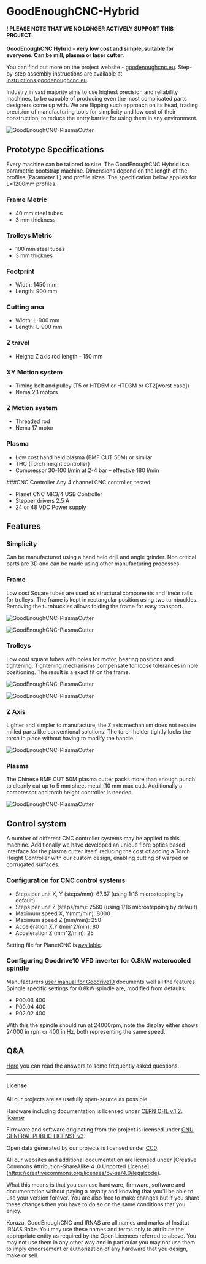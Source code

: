 # GoodEnoughCNC-Hybrid

#### ! PLEASE NOTE THAT WE NO LONGER ACTIVELY SUPPORT THIS PROJECT. 

**GoodEnoughCNC Hybrid - very low cost and simple, suitable for everyone. Can be mill, plasma or laser cutter.**

You can find out more on the project website - [goodenoughcnc.eu](http://goodenoughcnc.eu/). Step-by-step assembly instructions are available at [instructions.goodenoughcnc.eu](http://instructions.goodenoughcnc.eu/).

Industry in vast majority aims to use highest precision and reliability machines, to be capable of producing even the most complicated parts designers come up with. We are flipping such approach on its head, trading precision of manufacturing tools for simplicity and low cost of their construction, to reduce the entry barrier for using them in any environment. 

![GoodEnoughCNC-PlasmaCutter](https://raw.github.com/IRNAS/GoodEnoughCNC-PlasmaCutter/master/Images/plasma.jpg)

## Prototype Specifications
Every machine can be tailored to size.
The GoodEnoughCNC Hybrid is a parametric bootstrap machine. Dimensions depend on the length of the profiles (Parameter L) and profile sizes. The specification below applies for L=1200mm profiles. 


### Frame Metric
 * 40 mm steel tubes
 * 3 mm thickness
 

### Trolleys Metric
 * 100 mm steel tubes
 * 3 mm thicknes


### Footprint
 * Width: 1450 mm 
 * Length: 900 mm

### Cutting area
 * Width: L-900 mm
 * Length: L-900 mm

### Z travel
 * Height: Z axis rod length - 150 mm

### XY Motion system
 * Timing belt and pulley (T5 or HTD5M or HTD3M or GT2[worst case])
 * Nema 23 motors

### Z Motion system
 * Threaded rod
 * Nema 17 motor

### Plasma
 * Low cost hand held plasma (BMF CUT 50M) or similar
 * THC (Torch height controller)
 * Compressor 30-100 l/min at 2-4 bar – effective 180 l/min

###CNC Controller
Any 4 channel CNC controller, tested:
 * Planet CNC MK3/4 USB Controller
 * Stepper drivers 2.5 A
 * 24 or 48 VDC Power supply





## Features

### Simplicity
Can be manufactured using a hand held drill and angle grinder. Non critical parts are 3D and can be made using other manufacturing processes

### Frame
Low cost Square tubes are used as structural components and linear rails for trolleys. The frame is kept in rectangular position using two turnbuckles. Removing the turnbuckles allows folding the frame for easy transport. 

![GoodEnoughCNC-PlasmaCutter](https://raw.github.com/IRNAS/GoodEnoughCNC-PlasmaCutter/master/Images/Frame_Top_View.jpg)

![GoodEnoughCNC-PlasmaCutter](https://raw.github.com/IRNAS/GoodEnoughCNC-PlasmaCutter/master/Images/Turnbuckles.jpg)

### Trolleys
Low cost square tubes with holes for motor, bearing positions and tightening. Tightening mechanisms compensate for loose tolerances in hole positioning. The result is a exact fit on the frame.

![GoodEnoughCNC-PlasmaCutter](https://raw.github.com/IRNAS/GoodEnoughCNC-PlasmaCutter/master/Images/Trolley.jpg)

![GoodEnoughCNC-PlasmaCutter](https://raw.github.com/IRNAS/GoodEnoughCNC-PlasmaCutter/master/Images/Trolley_inside.jpg)

### Z Axis
Lighter and simpler to manufacture, the Z axis mechanism does not require milled parts like conventional solutions. The torch holder tightly locks the torch in place without having to modify the handle.

![GoodEnoughCNC-PlasmaCutter](https://raw.github.com/IRNAS/GoodEnoughCNC-PlasmaCutter/master/Images/z-axis.jpg)

### Plasma
The Chinese BMF CUT 50M plasma cutter packs more than enough punch to cleanly cut up to 5 mm sheet metal (10 mm max cut). Additionally a compressor and torch height controller is needed.

![GoodEnoughCNC-PlasmaCutter](https://raw.github.com/IRNAS/GoodEnoughCNC-PlasmaCutter/master/Images/Plasma_and_Height_controller.jpg)

## Control system
A number of different CNC controller systems may be applied to this machine. Additionally we have developed an unique fibre optics based interface for the plasma cutter itself, reducing the cost of adding a Torch Height Controller with our custom design, enabling cutting of warped or corrugated surfaces.

### Configuration for CNC control systems
 * Steps per unit X, Y (steps/mm): 67.67 (using 1/16 microstepping by default)
 * Steps per unit Z (steps/mm): 2560 (using 1/16 microstepping by default)
 * Maximum speed X, Y(mm/min): 8000
 * Maximum speed Z (mm/min): 250
 * Acceleration X,Y (mm^2/min): 80
 * Acceleration Z (mm^2/min): 25
 
Setting file for PlanetCNC is [available](goodenoughcnc-hybrid-planetcnc.setting).

### Configuring Goodrive10 VFD inverter for 0.8kW watercooled spindle
Manufacturers [user manual for Goodrive10](http://www.invt.com/UploadFiles/en/Files/2013/9/Goodrive10%20Operation%20Manual(V1.3).pdf) documents well all the features. Spindle specific settings for 0.8kW spindle are, modified from defaults:
 * P00.03 400
 * P00.04 400
 * P02.02 400
 
With this the spindle should run at 24000rpm, note the display either shows 24000 in rpm or 400 in Hz, both representing the same speed.
 
 
## Q&A

[Here](https://github.com/IRNAS/GoodEnoughCNC-PlasmaCutter/blob/master/Q%26A.md) you can read the answers to some frequently asked questions.

---

#### License

All our projects are as usefully open-source as possible.

Hardware including documentation is licensed under [CERN OHL v.1.2. license](http://www.ohwr.org/licenses/cern-ohl/v1.2)

Firmware and software originating from the project is licensed under [GNU GENERAL PUBLIC LICENSE v3](http://www.gnu.org/licenses/gpl-3.0.en.html).

Open data generated by our projects is licensed under [CC0](https://creativecommons.org/publicdomain/zero/1.0/legalcode).

All our websites and additional documentation are licensed under [Creative Commons Attribution-ShareAlike 4 .0 Unported License] (https://creativecommons.org/licenses/by-sa/4.0/legalcode).

What this means is that you can use hardware, firmware, software and documentation without paying a royalty and knowing that you'll be able to use your version forever. You are also free to make changes but if you share these changes then you have to do so on the same conditions that you enjoy.

Koruza, GoodEnoughCNC and IRNAS are all names and marks of Institut IRNAS Rače. 
You may use these names and terms only to attribute the appropriate entity as required by the Open Licences referred to above. You may not use them in any other way and in particular you may not use them to imply endorsement or authorization of any hardware that you design, make or sell.

